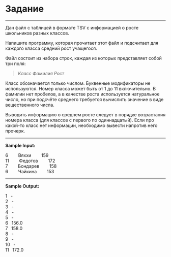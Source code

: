 # Задание
---
Дан файл с таблицей в формате TSV с информацией о росте школьников разных классов.

Напишите программу, которая прочитает этот файл и подсчитает для каждого класса средний рост учащегося.

Файл состоит из набора строк, каждая из которых представляет собой три поля:</br>
>*Класс Фамилия Рост*

Класс обозначается только числом. Буквенные модификаторы не используются. Номер класса может быть от 1 до 11 включительно. В фамилии нет пробелов, а в качестве роста используется натуральное число, но при подсчёте среднего требуется вычислить значение в виде вещественного числа.

Выводить информацию о среднем росте следует в порядке возрастания номера класса (для классов с первого по одиннадцатый). Если про какой-то класс нет информации, необходимо вывести напротив него прочерк.

---
**Sample Input:**</br>

6   &emsp;&emsp;Вяххи	&emsp;&emsp;159</br>
11	&emsp;&emsp;Федотов	&emsp;&emsp;172</br>
7	&emsp;&emsp;Бондарев	&emsp;&emsp;158</br>
6	&emsp;&emsp;Чайкина	&emsp;&emsp;153</br>

---
**Sample Output:**</br>

1 &ensp;-</br>
2 &ensp;-</br>
3 &ensp;-</br>
4 &ensp;-</br>
5 &ensp;-</br>
6 &ensp;156.0</br>
7 &ensp;158.0</br>
8 &ensp;-</br>
9 &ensp;-</br>
10 &ensp;-</br>
11 &ensp;172.0</br>